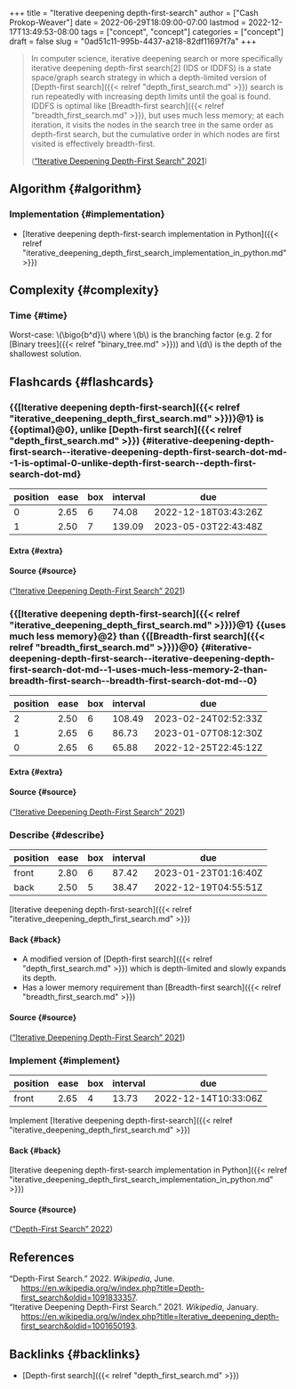 +++
title = "Iterative deepening depth-first-search"
author = ["Cash Prokop-Weaver"]
date = 2022-06-29T18:09:00-07:00
lastmod = 2022-12-17T13:49:53-08:00
tags = ["concept", "concept"]
categories = ["concept"]
draft = false
slug = "0ad51c11-995b-4437-a218-82df11697f7a"
+++

> In computer science, iterative deepening search or more specifically iterative deepening depth-first search[2] (IDS or IDDFS) is a state space/graph search strategy in which a depth-limited version of [Depth-first search]({{< relref "depth_first_search.md" >}}) search is run repeatedly with increasing depth limits until the goal is found. IDDFS is optimal like [Breadth-first search]({{< relref "breadth_first_search.md" >}}), but uses much less memory; at each iteration, it visits the nodes in the search tree in the same order as depth-first search, but the cumulative order in which nodes are first visited is effectively breadth-first.
>
> (<a href="#citeproc_bib_item_2">“Iterative Deepening Depth-First Search” 2021</a>)


## Algorithm {#algorithm}


### Implementation {#implementation}

-   [Iterative deepening depth-first-search implementation in Python]({{< relref "iterative_deepening_depth_first_search_implementation_in_python.md" >}})


## Complexity {#complexity}


### Time {#time}

Worst-case: \\(\bigo{b^d}\\) where \\(b\\) is the branching factor (e.g. 2 for [Binary trees]({{< relref "binary_tree.md" >}})) and \\(d\\) is the depth of the shallowest solution.


## Flashcards {#flashcards}


### {{[Iterative deepening depth-first-search]({{< relref "iterative_deepening_depth_first_search.md" >}})}@1} is {{optimal}@0}, unlike [Depth-first search]({{< relref "depth_first_search.md" >}}) {#iterative-deepening-depth-first-search--iterative-deepening-depth-first-search-dot-md--1-is-optimal-0-unlike-depth-first-search--depth-first-search-dot-md}

| position | ease | box | interval | due                  |
|----------|------|-----|----------|----------------------|
| 0        | 2.65 | 6   | 74.08    | 2022-12-18T03:43:26Z |
| 1        | 2.50 | 7   | 139.09   | 2023-05-03T22:43:48Z |


#### Extra {#extra}


#### Source {#source}

(<a href="#citeproc_bib_item_2">“Iterative Deepening Depth-First Search” 2021</a>)


### {{[Iterative deepening depth-first-search]({{< relref "iterative_deepening_depth_first_search.md" >}})}@1} {{uses much less memory}@2} than {{[Breadth-first search]({{< relref "breadth_first_search.md" >}})}@0} {#iterative-deepening-depth-first-search--iterative-deepening-depth-first-search-dot-md--1-uses-much-less-memory-2-than-breadth-first-search--breadth-first-search-dot-md--0}

| position | ease | box | interval | due                  |
|----------|------|-----|----------|----------------------|
| 2        | 2.50 | 6   | 108.49   | 2023-02-24T02:52:33Z |
| 1        | 2.65 | 6   | 86.73    | 2023-01-07T08:12:30Z |
| 0        | 2.65 | 6   | 65.88    | 2022-12-25T22:45:12Z |


#### Extra {#extra}


#### Source {#source}

(<a href="#citeproc_bib_item_2">“Iterative Deepening Depth-First Search” 2021</a>)


### Describe {#describe}

| position | ease | box | interval | due                  |
|----------|------|-----|----------|----------------------|
| front    | 2.80 | 6   | 87.42    | 2023-01-23T01:16:40Z |
| back     | 2.50 | 5   | 38.47    | 2022-12-19T04:55:51Z |

[Iterative deepening depth-first-search]({{< relref "iterative_deepening_depth_first_search.md" >}})


#### Back {#back}

-   A modified version of [Depth-first search]({{< relref "depth_first_search.md" >}}) which is depth-limited and slowly expands its depth.
-   Has a lower memory requirement than [Breadth-first search]({{< relref "breadth_first_search.md" >}})


#### Source {#source}

(<a href="#citeproc_bib_item_2">“Iterative Deepening Depth-First Search” 2021</a>)


### Implement {#implement}

| position | ease | box | interval | due                  |
|----------|------|-----|----------|----------------------|
| front    | 2.65 | 4   | 13.73    | 2022-12-14T10:33:06Z |

Implement [Iterative deepening depth-first-search]({{< relref "iterative_deepening_depth_first_search.md" >}})


#### Back {#back}

[Iterative deepening depth-first-search implementation in Python]({{< relref "iterative_deepening_depth_first_search_implementation_in_python.md" >}})


#### Source {#source}

(<a href="#citeproc_bib_item_1">“Depth-First Search” 2022</a>)

## References

<style>.csl-entry{text-indent: -1.5em; margin-left: 1.5em;}</style><div class="csl-bib-body">
  <div class="csl-entry"><a id="citeproc_bib_item_1"></a>“Depth-First Search.” 2022. <i>Wikipedia</i>, June. <a href="https://en.wikipedia.org/w/index.php?title=Depth-first_search&oldid=1091833357">https://en.wikipedia.org/w/index.php?title=Depth-first_search&#38;oldid=1091833357</a>.</div>
  <div class="csl-entry"><a id="citeproc_bib_item_2"></a>“Iterative Deepening Depth-First Search.” 2021. <i>Wikipedia</i>, January. <a href="https://en.wikipedia.org/w/index.php?title=Iterative_deepening_depth-first_search&oldid=1001650193">https://en.wikipedia.org/w/index.php?title=Iterative_deepening_depth-first_search&#38;oldid=1001650193</a>.</div>
</div>


## Backlinks {#backlinks}

-   [Depth-first search]({{< relref "depth_first_search.md" >}})
